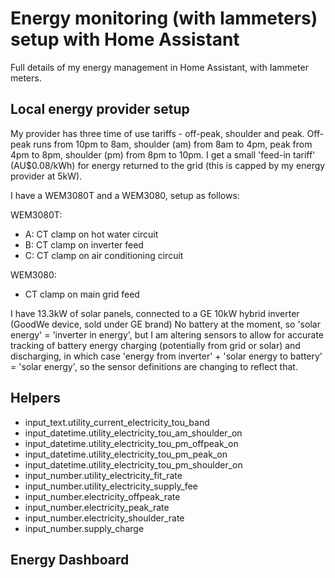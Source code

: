 # Energy monitoring (with Iammeters) setup with Home Assistant

Full details of my energy management in Home Assistant, with Iammeter meters.

## Local energy provider setup

My provider has three time of use tariffs - off-peak, shoulder and peak. Off-peak runs from 10pm to 8am, shoulder (am) from 8am to 4pm, peak from 4pm to 8pm, shoulder (pm) from 8pm to 10pm. I get a small 'feed-in tariff' (AU$0.08/kWh) for energy returned to the grid (this is capped by my energy provider at 5kW).

I have a WEM3080T and a WEM3080, setup as follows:

WEM3080T:
- A: CT clamp on hot water circuit
- B: CT clamp on inverter feed
- C: CT clamp on air conditioning circuit

WEM3080:
- CT clamp on main grid feed

I have 13.3kW of solar panels, connected to a GE 10kW hybrid inverter (GoodWe device, sold under GE brand)
No battery at the moment, so 'solar energy' = 'inverter in energy', but I am altering sensors to allow for accurate tracking of battery energy charging (potentially from grid or solar) and discharging, in which case 'energy from inverter' + 'solar energy to battery' = 'solar energy', so the sensor definitions are changing to reflect that.

## Helpers

- input_text.utility_current_electricity_tou_band
- input_datetime.utility_electricity_tou_am_shoulder_on
- input_datetime.utility_electricity_tou_pm_offpeak_on
- input_datetime.utility_electricity_tou_pm_peak_on
- input_datetime.utility_electricity_tou_pm_shoulder_on
- input_number.utility_electricity_fit_rate
- input_number.utility_electricity_supply_fee
- input_number.electricity_offpeak_rate
- input_number.electricity_peak_rate
- input_number.electricity_shoulder_rate
- input_number.supply_charge

## Energy Dashboard

